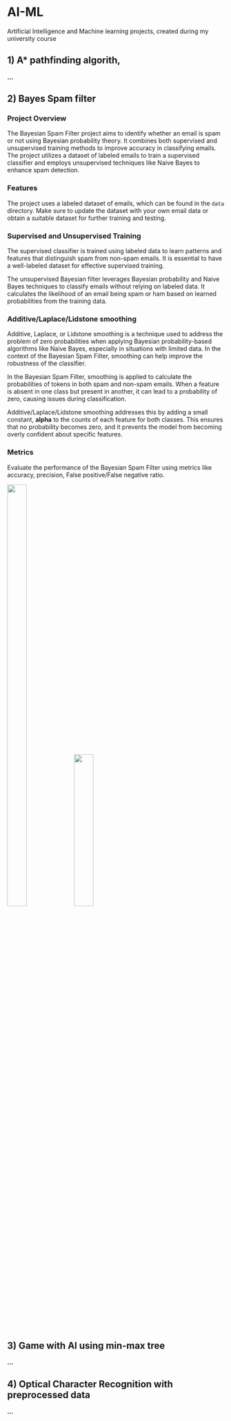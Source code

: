 # AI-ML

Artificial Intelligence and Machine learning projects, created during my university course
## 1) A* pathfinding algorith,
__...__
## 2) Bayes Spam filter
  ### Project Overview
  The Bayesian Spam Filter project aims to identify whether an email is spam or not using Bayesian probability theory. It combines both supervised and unsupervised training methods to improve accuracy in classifying emails. The project utilizes a dataset of labeled emails to train a supervised classifier and employs unsupervised techniques like Naive Bayes to enhance spam detection.
  ### Features
  The project uses a labeled dataset of emails, which can be found in the `data` directory. Make sure to update the dataset with your own email data or obtain a suitable dataset for further training and testing.
  ### Supervised and Unsupervised Training
  The supervised classifier is trained using labeled data to learn patterns and features that distinguish spam from non-spam emails. It is essential to have a well-labeled dataset for effective supervised training.
  
  The unsupervised Bayesian filter leverages Bayesian probability and Naive Bayes techniques to classify emails without relying on labeled data. It calculates the likelihood of an email being spam or ham based on learned probabilities from the training data.
  
  ### Additive/Laplace/Lidstone smoothing
  Additive, Laplace, or Lidstone smoothing is a technique used to address the problem of zero probabilities when applying Bayesian probability-based algorithms like Naive Bayes, especially in situations with limited data. In the context of the Bayesian Spam Filter, smoothing can help improve the robustness of the classifier.
  
  In the Bayesian Spam Filter, smoothing is applied to calculate the probabilities of tokens in both spam and non-spam emails. When a feature is absent in one class but present in another, it can lead to a probability of zero, causing issues during classification.
  
  Additive/Laplace/Lidstone smoothing addresses this by adding a small constant, **alpha** to the counts of each feature for both classes. This ensures that no probability becomes zero, and it prevents the model from becoming overly confident about specific features.
  
  ### Metrics
  Evaluate the performance of the Bayesian Spam Filter using metrics like accuracy, precision, False positive/False negative ratio. 
  
  <p float="left">
    <img src="https://i.ibb.co/2qHK9NF/spam1.png" width=30% height=50%>
    <img src="https://i.ibb.co/Jz80kPh/spam2.png" width=30% height=30%>
  </p>

## 3) Game with AI using min-max tree
__...__
## 4) Optical Character Recognition with preprocessed data
__...__

